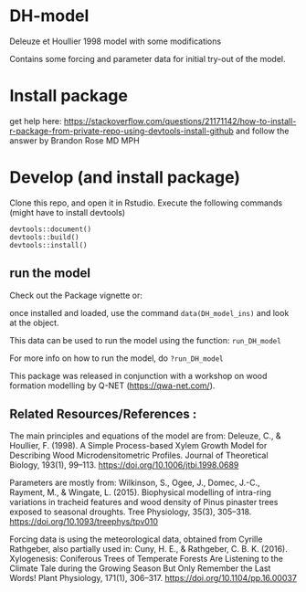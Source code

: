 # DH-model
Deleuze et Houllier 1998 model with some modifications


Contains some forcing and parameter data for initial try-out of the model.


# Install package 
get help here:
https://stackoverflow.com/questions/21171142/how-to-install-r-package-from-private-repo-using-devtools-install-github
and follow the answer by Brandon Rose MD MPH

# Develop (and install package)
Clone this repo, and open it in Rstudio.
Execute the following commands (might have to install devtools) 
```
devtools::document()
devtools::build()
devtools::install()

```

## run the model
Check out the Package vignette or:

once installed and loaded, use the command
```data(DH_model_ins)```
and look at the object.

This data can be used to run the model using the function:
```run_DH_model```

For more info on how to run the model, do 
```?run_DH_model```


This package was released in conjunction with a workshop on wood formation modelling by Q-NET (https://qwa-net.com/).


## Related Resources/References :

The main principles and equations of the model are from:
Deleuze, C., & Houllier, F. (1998). A Simple Process-based Xylem Growth Model for Describing Wood Microdensitometric Profiles. Journal of Theoretical Biology, 193(1), 99–113. https://doi.org/10.1006/jtbi.1998.0689

Parameters are mostly from:
Wilkinson, S., Ogee, J., Domec, J.-C., Rayment, M., & Wingate, L. (2015). Biophysical modelling of intra-ring variations in tracheid features and wood density of Pinus pinaster trees exposed to seasonal droughts. Tree Physiology, 35(3), 305–318. https://doi.org/10.1093/treephys/tpv010

Forcing data is using the meteorological data, obtained from Cyrille Rathgeber, also partially used in:
Cuny, H. E., & Rathgeber, C. B. K. (2016). Xylogenesis: Coniferous Trees of Temperate Forests Are Listening to the Climate Tale during the Growing Season But Only Remember the Last Words! Plant Physiology, 171(1), 306–317. https://doi.org/10.1104/pp.16.00037



